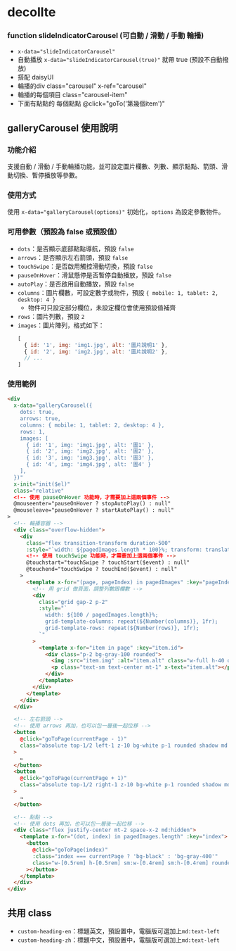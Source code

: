 # decollte


### function slideIndicatorCarousel (可自動 / 滑動 / 手動 輪播)
* `x-data="slideIndicatorCarousel"` 
* 自動播放 `x-data="slideIndicatorCarousel(true)"` 就帶 true (預設不自動撥放)
* 搭配 daisyUI
* 輪播的div  class="carousel" x-ref="carousel"
* 輪播的每個項目 class="carousel-item"
* 下面有點點的 每個點點 @click="goTo('第幾個item')"


## galleryCarousel 使用說明

### 功能介紹
支援自動 / 滑動 / 手動輪播功能，並可設定圖片欄數、列數、顯示點點、箭頭、滑動切換、暫停播放等參數。

### 使用方式
使用 `x-data="galleryCarousel(options)"` 初始化，`options` 為設定參數物件。

### 可用參數（預設為 false 或預設值）
- `dots`：是否顯示底部點點導航，預設 `false`
- `arrows`：是否顯示左右箭頭，預設 `false`
- `touchSwipe`：是否啟用觸控滑動切換，預設 `false`
- `pauseOnHover`：滑鼠懸停是否暫停自動播放，預設 `false`
- `autoPlay`：是否啟用自動播放，預設 `false`
- `columns`：圖片欄數，可設定數字或物件，預設 `{ mobile: 1, tablet: 2, desktop: 4 }`  
  - 物件可只設定部分欄位，未設定欄位會使用預設值補齊
- `rows`：圖片列數，預設 `2`
- `images`：圖片陣列，格式如下：
  ```js
  [
    { id: '1', img: 'img1.jpg', alt: '圖片說明1' },
    { id: '2', img: 'img2.jpg', alt: '圖片說明2' },
    // ...
  ]

### 使用範例
```html
<div
  x-data="galleryCarousel({ 
    dots: true, 
    arrows: true, 
    columns: { mobile: 1, tablet: 2, desktop: 4 }, 
    rows: 1,
    images: [
      { id: '1', img: 'img1.jpg', alt: '圖1' },
      { id: '2', img: 'img2.jpg', alt: '圖2' },
      { id: '3', img: 'img3.jpg', alt: '圖3' },
      { id: '4', img: 'img4.jpg', alt: '圖4' }
    ],
  })"
  x-init="init($el)"
  class="relative"
  <!-- 使用 pauseOnHover 功能時，才需要加上這兩個事件 -->
  @mouseenter="pauseOnHover ? stopAutoPlay() : null"
  @mouseleave="pauseOnHover ? startAutoPlay() : null"
>
  <!-- 輪播容器 -->
  <div class="overflow-hidden">
    <div
      class="flex transition-transform duration-500"
      :style="`width: ${pagedImages.length * 100}%; transform: translateX(-${currentPage * (100 / pagedImages.length)}%)`"
      <!-- 使用 touchSwipe 功能時，才需要加上這兩個事件 -->
      @touchstart="touchSwipe ? touchStart($event) : null"
      @touchend="touchSwipe ? touchEnd($event) : null"
    >
      <template x-for="(page, pageIndex) in pagedImages" :key="pageIndex">
        <!-- 用 grid 做頁面，調整列數跟欄數 -->
        <div
          class="grid gap-2 p-2"
          :style="`
            width: ${100 / pagedImages.length}%;
            grid-template-columns: repeat(${Number(columns)}, 1fr);
            grid-template-rows: repeat(${Number(rows)}, 1fr);
          `"
        >
          <template x-for="item in page" :key="item.id">
            <div class="p-2 bg-gray-100 rounded">
              <img :src="item.img" :alt="item.alt" class="w-full h-40 object-cover rounded" />
              <p class="text-sm text-center mt-1" x-text="item.alt"></p>
            </div>
          </template>
        </div>
      </template>
    </div>
  </div>

  <!-- 左右箭頭 -->
  <!-- 使用 arrows 再加，也可以包一層後一起位移 -->
  <button
    @click="goToPage(currentPage - 1)"
    class="absolute top-1/2 left-1 z-10 bg-white p-1 rounded shadow md:hidden"
  >
    ←
  </button>
  <button
    @click="goToPage(currentPage + 1)"
    class="absolute top-1/2 right-1 z-10 bg-white p-1 rounded shadow md:hidden"
  >
    →
  </button>

  <!-- 點點 -->
  <!-- 使用 dots 再加，也可以包一層後一起位移 -->
  <div class="flex justify-center mt-2 space-x-2 md:hidden">
    <template x-for="(dot, index) in pagedImages.length" :key="index">
      <button
        @click="goToPage(index)"
        :class="index === currentPage ? 'bg-black' : 'bg-gray-400'"
        class="w-[0.5rem] h-[0.5rem] sm:w-[0.4rem] sm:h-[0.4rem] rounded-full"
      ></button>
    </template>
  </div>
</div>
```

## 共用 class
- `custom-heading-en`：標題英文，預設置中，電腦版可選加上`md:text-left`
- `custom-heading-zh`：標題中文，預設置中，電腦版可選加上`md:text-left`
